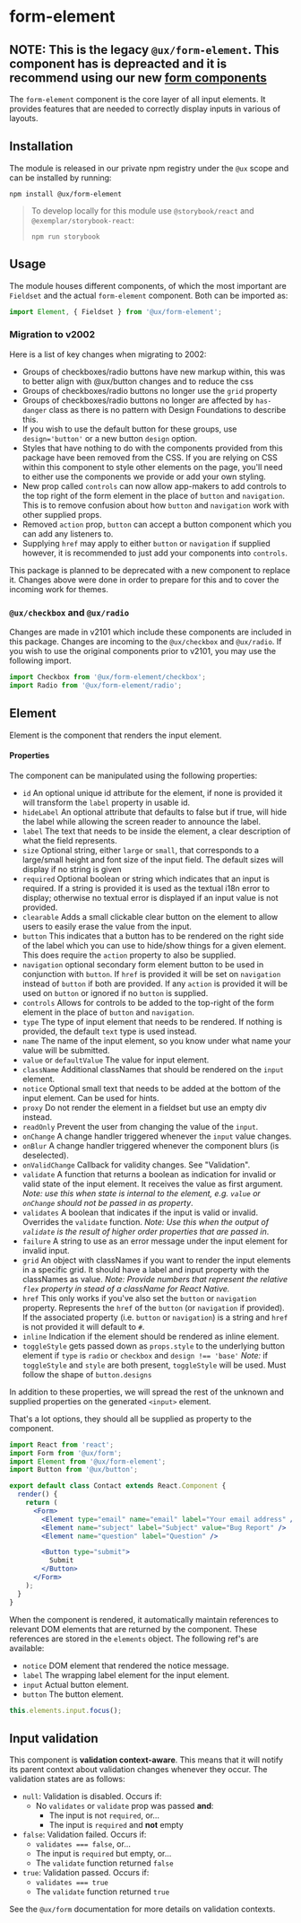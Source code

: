 # form-element

## NOTE: This is the legacy `@ux/form-element`. This component has is depreacted and it is recommend using our new [form components](https://uxcore.uxp.gdcorp.tools/docs/help/upgrade-guides/2102#new-form-elements)


The `form-element` component is the core layer of all input elements. It
provides features that are needed to correctly display inputs in various of
layouts.

## Installation

The module is released in our private npm registry under the `@ux` scope and can
be installed by running:

```
npm install @ux/form-element
```

> To develop locally for this module use `@storybook/react` and `@exemplar/storybook-react`:
> ```
> npm run storybook
> ```

## Usage

The module houses different components, of which the most important are `Fieldset`
and the actual `form-element` component. Both can be imported as:

```js
import Element, { Fieldset } from '@ux/form-element';
```

### Migration to v2002

Here is a list of key changes when migrating to 2002:

- Groups of checkboxes/radio buttons have new markup within, this was to better align with @ux/button changes and to reduce the css
- Groups of checkboxes/radio buttons no longer use the `grid` property
- Groups of checkboxes/radio buttons no longer are affected by `has-danger` class as there is no pattern with Design Foundations to describe this.
- If you wish to use the default button for these groups, use `design='button'` or a new button `design` option.
- Styles that have nothing to do with the components provided from this package have been removed from the CSS. If you are relying on CSS within this component to style other elements on the page, you'll need to either use the components we provide or add your own styling.
- New prop called `controls` can now allow app-makers to add controls to the top right of the form element in the place of `button` and `navigation`. This is to remove confusion about how `button` and `navigation` work with other supplied props.
- Removed `action` prop, `button` can accept a button component which you can add any listeners to.
- Supplying `href` may apply to either `button` or `navigation` if supplied however, it is recommended to just add your components into `controls`.

This package is planned to be deprecated with a new component to replace it. Changes above were done in order to prepare for this and to cover the incoming work for themes.

### `@ux/checkbox` and `@ux/radio`

Changes are made in v2101 which include these components are included in this package. Changes are incoming to the `@ux/checkbox` and `@ux/radio`. If you wish to use the original components prior to v2101, you may use the following import.

```js
import Checkbox from '@ux/form-element/checkbox';
import Radio from '@ux/form-element/radio';
```

## Element

Element is the component that renders the input element.

#### Properties

The component can be manipulated using the following properties:

- `id` An optional unique id attribute for the element, if none is provided it
  will transform the `label` property in usable id.
- `hideLabel` An optional attribute that defaults to false but if true, will hide
  the label while allowing the screen reader to announce the label.
- `label` The text that needs to be inside the element, a clear description of
  what the field represents.
- `size` Optional string, either `large` or `small`, that corresponds to a large/small height and font size of the input field. The default sizes will display if no string is given
- `required` Optional boolean or string which indicates that an input is required. If a string is provided it is used as the textual i18n error to display; otherwise no textual error is displayed if an input value is not provided.
- `clearable` Adds a small clickable clear button on the element to allow users to easily erase the value from the input.
- `button` This indicates that a button has to be rendered on the right side of
  the label which you can use to hide/show things for a given element. This does
  require the `action` property to also be supplied.
- `navigation` optional secondary form element button to be used in
  conjunction with `button`. If `href` is provided it will be set on
  `navigation` instead of `button` if both are provided. If any `action` is
  provided it will be used on `button` or ignored if no `button` is supplied.
- `controls` Allows for controls to be added to the top-right of the form element in the place of `button` and `navigation`.
- `type` The type of input element that needs to be rendered. If nothing is
  provided, the default `text` type is used instead.
- `name` The name of the input element, so you know under what name your value
  will be submitted.
- `value` or `defaultValue` The value for input element.
- `className` Additional classNames that should be rendered on the `input`
  element.
- `notice` Optional small text that needs to be added at the bottom of the input
  element. Can be used for hints.
- `proxy` Do not render the element in a fieldset but use an empty div instead.
- `readOnly` Prevent the user from changing the value of the `input`.
- `onChange` A change handler triggered whenever the `input` value changes.
- `onBlur` A change handler triggered whenever the component blurs (is deselected).
- `onValidChange` Callback for validity changes. See "Validation".
- `validate` A function that returns a boolean as indication for invalid or
  valid state of the input element. It receives the value as first argument.
  _Note: use this when state is internal to the element, e.g. `value` or `onChange` should not be passed in as property_.
- `validates` A boolean that indicates if the input is valid or invalid. Overrides the `validate` function.
  _Note: Use this when the output of `validate` is the result of higher order properties that are passed in_.
- `failure` A string to use as an error message under the input element for invalid input.
- `grid` An object with classNames if you want to render the input elements in
   a specific grid. It should have a label and input property with the
   classNames as value. _Note: Provide numbers that represent the relative `flex` property in stead of
   a className for React Native._
- `href` This only works if you've also set the `button` or `navigation`
  property. Represents the `href` of the `button` (or `navigation` if
  provided). If the associated property (i.e. `button` or `navigation`)
  is a string and `href` is not provided it will default to `#`.
- `inline` Indication if the element should be rendered as inline element.
- `toggleStyle` gets passed down as `props.style` to the underlying button element if `type` is `radio` or `checkbox` and `design !== 'base'`
  _Note:_ if `toggleStyle` and `style` are both present, `toggleStyle` will be used. Must follow the shape of `button.designs`

In addition to these properties, we will spread the rest of the unknown and
supplied properties on the generated `<input>` element.

That's a lot options, they should all be supplied as property to the component.

```jsx
import React from 'react';
import Form from '@ux/form';
import Element from '@ux/form-element';
import Button from '@ux/button';

export default class Contact extends React.Component {
  render() {
    return (
      <Form>
        <Element type="email" name="email" label="Your email address" />
        <Element name="subject" label="Subject" value="Bug Report" />
        <Element name="question" label="Question" />

        <Button type="submit">
          Submit
        </Button>
      </Form>
    );
  }
}
```

When the component is rendered, it automatically maintain references to relevant
DOM elements that are returned by the component. These references are stored in
the `elements` object. The following ref's are available:

- `notice` DOM element that rendered the notice message.
- `label` The wrapping label element for the input element.
- `input` Actual button element.
- `button` The button element.

```js
this.elements.input.focus();
```

## Input validation

This component is **validation context-aware**. This means that it will notify
its parent context about validation changes whenever they occur. The validation
states are as follows:

- `null`: Validation is disabled. Occurs if:
  - No `validates` or `validate` prop was passed **and**:
    - The input is not `required`, or...
    - The input is `required` and **not** empty
- `false`: Validation failed. Occurs if:
  - `validates === false`, or...
  - The input is `required` but empty, or...
  - The `validate` function returned `false`
- `true`: Validation passed. Occurs if:
  - `validates === true`
  - The `validate` function returned `true`

See the `@ux/form` documentation for more details on validation contexts.
